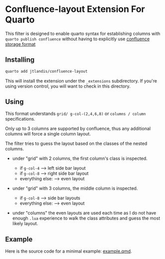 # Confluence-layout Extension For Quarto

This filter is designed to enable quarto syntax for establishing columns with  `quarto publish confluence` without having to explicitly use [confluence storage format](https://confluence.atlassian.com/doc/confluence-storage-format-790796544.html)


## Installing


```bash
quarto add jtlandis/confluence-layout
```

This will install the extension under the `_extensions` subdirectory.
If you're using version control, you will want to check in this directory.

## Using

This format understands `grid/ g-col-(2,4,6,8)` or `columns / column` specifications.

Only up to 3 columns are supported by confluence, thus any additional columns will force a single column layout.

The filter tries to guess the layout based on the classes of the nested columns.

* under "grid" with 2 columns, the first column's class is inspected.
  * if `g-col-4` --> left side bar layout
  * if `g-col-8` --> right side bar layout
  * everything else: --> even layout
* under "grid" with 3 columns, the middle column is inspected.
  * if `g-col-8` --> side bar layouts
  * everything else: --> even layout

* under "columns" the even layouts are used each time as I do not have enough `.lua` experience to walk the class attributes and guess the most likely layout.


## Example

Here is the source code for a minimal example: [example.qmd](example.qmd).

